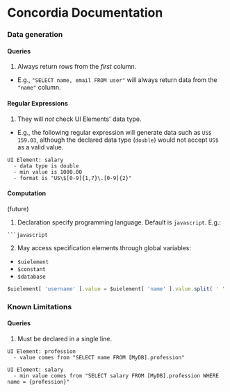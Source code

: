 # Concordia Documentation



### Data generation

#### Queries

1. Always return rows from the *first* column.

- E.g., `"SELECT name, email FROM user"` will always return data from the `"name"` column.

#### Regular Expressions

1. They will *not* check UI Elements' data type.

- E.g., the following regular expression will generate data such as `US$ 159.03`, although the declared data type (`double`) would not accept `US$` as a valid value.
```concordia
UI Element: salary
  - data type is double
  - min value is 1000.00
  - format is "US\$[0-9]{1,7}\.[0-9]{2}"
```

#### Computation

(future)

1. Declaration specify programming language. Default is `javascript`. E.g.:
```
```javascript
```

2. May access specification elements through global variables:
- `$uielement`
- `$constant`
- `$database`

```javascript
$uielement[ 'username' ].value = $uielement[ 'name' ].value.split( ' ' )[ 0 ];
```



### Known Limitations

#### Queries

1. Must be declared in a single line.

```concordia
UI Element: profession
  - value comes from "SELECT name FROM [MyDB].profession"

UI Element: salary
  - min value comes from "SELECT salary FROM [MyDB].profession WHERE name = {profession}"
```